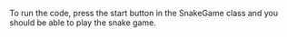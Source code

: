To run the code, press the start button in the SnakeGame class and you should be able to play the snake game.
